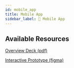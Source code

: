 ```yaml
---
id: mobile_app
title: Mobile App
sidebar_label: 📱 Mobile App
---
```


## Available Resources

[Overview Deck (pdf)](/subnet_product_overview_0.1.0.pdf)


[Interactive Prototype (figma)](https://www.figma.com/embed?embed_host=share&url=https%3A%2F%2Fwww.figma.com%2Fproto%2FV27rbpqCGSCXrGcrJFcOu1%2FSubnet%3Fnode-id%3D333%253A380%26scaling%3Dscale-down)
